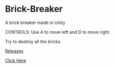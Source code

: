 # Brick-Breaker
A brick breaker made in Unity

CONTROLS:
Use A to move left and D to move right.

Try to destroy all the bricks.

[Releases](/releases)


[Click Here](https://jthecoder12.github.io/Brick-Breaker)
